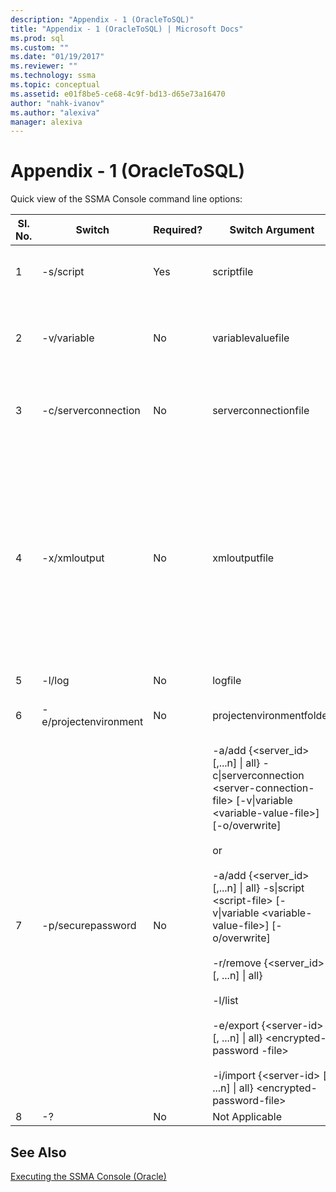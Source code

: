 ```yaml
---
description: "Appendix - 1 (OracleToSQL)"
title: "Appendix - 1 (OracleToSQL) | Microsoft Docs"
ms.prod: sql
ms.custom: ""
ms.date: "01/19/2017"
ms.reviewer: ""
ms.technology: ssma
ms.topic: conceptual
ms.assetid: e01f8be5-ce68-4c9f-bd13-d65e73a16470
author: "nahk-ivanov"
ms.author: "alexiva"
manager: alexiva
---
```

# Appendix - 1 (OracleToSQL)
Quick view of the SSMA Console command line options:  
  
|Sl. No.|Switch|Required?|Switch Argument|Permitted Values|  
|-----------|----------|-------------|-------------------|--------------------|  
|1|-s/script|Yes|scriptfile|Valid XML file name.<br /><br />Console Script definition file.|  
|2|-v/variable|No|variablevaluefile|Valid XML file name.<br /><br />If variables are used in script file, then this file must be specified.|  
|3|-c/serverconnection|No|serverconnectionfile|Valid XML file name.<br /><br />This file contains server connection information.|  
|4|-x/xmloutput|No|xmloutputfile|This option indicates console output in the XML format. If this option is not specified, the default output is in TEXT format.<br /><br />If xmloutputfile is not specified, XML output is directed to `STDOUT`.<br /><br />Xmloutputfile is the name of the file to which the console output is written in the XML format.|  
|5|-l/log|No|logfile|Valid file name.|  
|6|-e/projectenvironment|No|projectenvironmentfolder|Valid folder name containing SSMA project environment files.|  
|7|-p/securepassword|No|-a/add {<server_id> [,...n] &#124; all} -c&#124;serverconnection  \<server-connection-file\> [-v&#124;variable \<variable-value-file\>] [-o/overwrite]<br /><br />or<br /><br />-a/add {<server_id> [,...n] &#124; all} -s&#124;script \<script-file\> [-v&#124;variable \<variable-value-file\>] [-o/overwrite]<br /><br />-r/remove {<server_id> [, ...n] &#124; all}<br /><br />-l/list<br /><br />-e/export {\<server-id\> [, ...n] &#124; all} <encrypted-password -file><br /><br />-i/import {\<server-id\> [, ...n] &#124; all} \<encrypted-password-file\>|If specified, this option must not be combined with any other options.<br /><br />server-id: A unique ID provided for a server {string}<br /><br />server-connection-file: server definition file (serverconnectionfile or scriptfile).<br /><br />variable-value-file: It is a variable definition file and used in server-connection-file.<br /><br />encrypted-password-file: It is a server passwords file encrypted using a user-specified pass-phrase.|  
|8|-?|No|Not Applicable|Not Applicable|  
  
## See Also  
[Executing the SSMA Console (Oracle)](./executing-the-ssma-console-oracletosql.md)  
